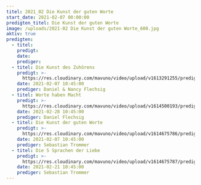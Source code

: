 ```yaml
---
titel: 2021_02 Die Kunst der guten Worte
start_date: 2021-02-07 00:00:00
predigten_titel: Die Kunst der guten Worte
image: /uploads/2021-02 Die Kunst der guten Worte_600.jpg
aktiv: true
predigten:
  - titel:
    predigt:
    date:
    prediger:
  - titel: Die Kunst des Zuhörens
    predigt: >-
      https://res.cloudinary.com/mavuno/video/upload/v1613291255/predigten/Die%20Kunst%20der%20guten%20Worte/2021-02-14_GoDi_Mavuno_Berlin_-_Die_Kunst_der_guten_Worte_2.mp3
    date: 2021-02-07 10:45:00
    prediger: Daniel & Nancy Flechsig
  - titel: Worte haben Macht
    predigt: >-
      https://res.cloudinary.com/mavuno/video/upload/v1614500193/predigten/Die%20Kunst%20der%20guten%20Worte/2021-02-28_GoDi_Mavuno_Berlin_-_Kunst_der_guten_Worte_4_-_Worte_haben_Macht_1.mp3
    date: 2021-02-28 10:45:00
    prediger: Daniel Flechsig
  - titel: Die Kunst der guten Worte
    predigt: >-
      https://res.cloudinary.com/mavuno/video/upload/v1614675786/predigten/Die%20Kunst%20der%20guten%20Worte/Die_Kunst_der_guten_Worte_Teil_1_07.02.2021_Sebastian_Trommer.mp3
    date: 2021-02-07 10:45:00
    prediger: Sebastian Trommer
  - titel: Die 5 Sprachen der Liebe
    predigt: >-
      https://res.cloudinary.com/mavuno/video/upload/v1614675787/predigten/Die%20Kunst%20der%20guten%20Worte/Die_Kunst_der_guten_Worte___Teil_3___Die_5_Sprachen_der_Liebe___21.02.2021___Sebastian_Trommer.mp3
    date: 2021-02-21 10:45:00
    prediger: Sebastian Trommer
---
```


